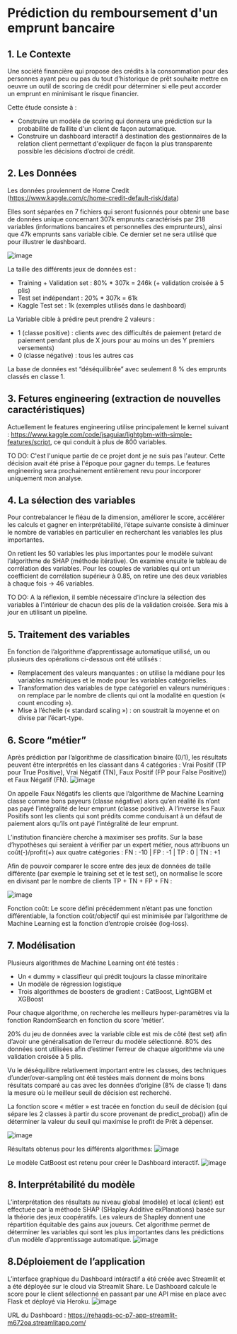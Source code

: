 # Prédiction du remboursement d'un emprunt bancaire


## 1. Le Contexte

Une société financière qui propose des crédits à la consommation pour des personnes ayant peu ou pas du tout d'historique de prêt souhaite mettre en oeuvre un outil de scoring de crédit pour déterminer si elle peut accorder un emprunt en minimisant le risque financier.

Cette étude consiste à :
- Construire un modèle de scoring qui donnera une prédiction sur la probabilité de faillite d'un client de façon
automatique.
- Construire un dashboard interactif à destination des gestionnaires de la relation client permettant
d'expliquer de façon la plus transparente possible les décisions d’octroi de crédit.


## 2. Les Données

Les données proviennent de Home Credit (https://www.kaggle.com/c/home-credit-default-risk/data)

Elles sont séparées en 7 fichiers qui seront fusionnés pour obtenir une base de données unique concernant 307k
emprunts caractérisés par 218 variables (informations bancaires et personnelles des emprunteurs), ainsi que 47k
emprunts sans variable cible. Ce dernier set ne sera utilisé que pour illustrer le dashboard.

![image](https://user-images.githubusercontent.com/108366684/195057349-fc71a3c6-3411-424a-b81b-3de807940ce3.png)

La taille des différents jeux de données est :
- Training + Validation set : 80% * 307k = 246k (+ validation croisée à 5 plis)
- Test set indépendant : 20% * 307k = 61k
- Kaggle Test set : 1k (exemples utilisés dans le dashboard)

La Variable cible à prédire peut prendre 2 valeurs :
- 1 (classe positive) : clients avec des difficultés de paiement (retard de paiement pendant plus de X jours
pour au moins un des Y premiers versements)
- 0 (classe négative) : tous les autres cas

La base de données est “déséquilibrée” avec seulement 8 % des emprunts classés en classe 1.


## 3. Fetures engineering (extraction de nouvelles caractéristiques)

Actuellement le features engineering utilise principalement le kernel suivant :
https://www.kaggle.com/code/jsaguiar/lightgbm-with-simple-features/script, ce qui conduit à plus de 800
variables.

TO DO: C'est l'unique partie de ce projet dont je ne suis pas l'auteur. Cette décision avait été prise à l'époque pour gagner du temps. 
Le features engineering sera prochainement entièrement revu pour incorporer uniquement mon analyse.


## 4. La sélection des variables

Pour contrebalancer le fléau de la dimension, améliorer le score, accélérer les calculs et gagner en
interprétabilité, l’étape suivante consiste à diminuer le nombre de variables en particulier en recherchant les
variables les plus importantes.

On retient les 50 variables les plus importantes pour le modèle suivant l’algorithme de SHAP (méthode itérative). 
On examine ensuite le tableau de corrélation des variables. Pour les couples de variables qui ont un coefficient de corrélation supérieur
à 0.85, on retire une des deux variables à chaque fois → 46 variables.

TO DO: A la réflexion, il semble nécessaire d'inclure la sélection des variables à l'intérieur de chacun des plis de la validation croisée. Sera mis à jour en utilisant un pipeline.


## 5. Traitement des variables

En fonction de l’algorithme d’apprentissage automatique utilisé, un ou plusieurs des opérations ci-dessous ont été utilisés :
- Remplacement des valeurs manquantes :
on utilise la médiane pour les variables numériques et le mode pour les variables catégorielles.
- Transformation des variables de type catégoriel en valeurs numériques :
on remplace par le nombre de clients qui ont la modalité en question (« count encoding »).
- Mise à l’échelle (« standard scaling ») :
on soustrait la moyenne et on divise par l’écart-type.


## 6. Score “métier”

Après prédiction par l’algorithme de classification binaire (0/1), les résultats peuvent être interprétés en les classant dans 4 catégories
: Vrai Positif (TP pour True Positive), Vrai Négatif (TN), Faux Positif (FP pour False Positive)) et Faux Négatif (FN).
![image](https://user-images.githubusercontent.com/108366684/195102441-b16212eb-d092-4ac0-adfa-69ad1eaefbc2.png)

On appelle Faux Négatifs les clients que l’algorithme de Machine Learning classe comme bons payeurs (classe négative) alors qu’en
réalité ils n’ont pas payé l’intégralité de leur emprunt (classe positive). A l’inverse les Faux Positifs sont les clients qui sont prédits
comme conduisant à un défaut de paiement alors qu’ils ont payé l’intégralité de leur emprunt.

L’institution financière cherche à maximiser ses profits. Sur la base d’hypothèses qui seraient à vérifier par un expert métier, nous
attribuons un coût(-)/profit(+) aux quatre catégories :
FN : -10 | FP : -1 | TP : 0 | TN : +1

Afin de pouvoir comparer le score entre des jeux de données de taille différente (par exemple le training set et le test set), on normalise le score en divisant
par le nombre de clients TP + TN + FP + FN :

![image](https://user-images.githubusercontent.com/108366684/195102899-099fa3ec-aad0-4928-9b1b-9ed5372026c2.png)

Fonction coût:
Le score défini précédemment n’étant pas une fonction différentiable, la fonction coût/objectif qui est minimisée par l’algorithme de Machine Learning est la fonction d’entropie croisée (log-loss).


## 7. Modélisation

Plusieurs algorithmes de Machine Learning ont été testés :
- Un « dummy » classifieur qui prédit toujours la classe minoritaire
- Un modèle de régression logistique
- Trois algorithmes de boosters de gradient : CatBoost, LightGBM et XGBoost

Pour chaque algorithme, on recherche les meilleurs hyper-paramètres via la fonction
RandomSearch en fonction du score ‘métier’.

20% du jeu de données avec la variable cible est mis de côté (test set) afin d’avoir une
généralisation de l’erreur du modèle sélectionné. 80% des données sont utilisées afin
d’estimer l’erreur de chaque algorithme via une validation croisée à 5 plis.

Vu le déséquilibre relativement important entre les classes, des techniques
d’under/over-sampling ont été testées mais donnent de moins bons résultats comparé au
cas avec les données d’origine (8% de classe 1) dans la mesure où le meilleur seuil de
décision est recherché.

La fonction score « métier » est tracée en fonction du seuil de décision (qui sépare les 2 classes à partir du score provenant de predict_proba()) afin de déterminer la valeur du seuil qui maximise le profit de Prêt à dépenser.

![image](https://user-images.githubusercontent.com/108366684/195104002-4a0b18fa-c9fb-4283-ba98-84a400789f1e.png)


Résultats obtenus pour les différents algorithmes:
![image](https://user-images.githubusercontent.com/108366684/195104423-1eccaec0-e36c-4010-9a15-fc1727f3b1b3.png)

Le modèle CatBoost est retenu pour créer le Dashboard interactif.
![image](https://user-images.githubusercontent.com/108366684/195104685-c520cde0-e43b-4a4d-aeb7-28e81738c992.png)


## 8. Interprétabilité du modèle

L’interprétation des résultats au niveau global (modèle) et local (client) est effectuée par la méthode SHAP
(SHapley Additive exPlanations) basée sur la théorie des jeux coopératifs. Les valeurs de Shapley donnent une
répartition équitable des gains aux joueurs. Cet algorithme permet de déterminer les variables qui sont les plus
importantes dans les prédictions d’un modèle d’apprentissage automatique.
![image](https://user-images.githubusercontent.com/108366684/195105640-26cb968a-9b9a-4abb-ab90-02a354ab4662.png)


## 8.Déploiement de l’application

L’interface graphique du Dashboard intéractif a été créée avec Streamlit et a été déployée sur le cloud via
Streamlit Share. Le Dashboard calcule le score pour le client sélectionné en passant par une API mise en place
avec Flask et déployé via Heroku.
![image](https://user-images.githubusercontent.com/108366684/195106209-1088d739-4098-4550-b7ed-edffdafc08aa.png)

URL du Dashboard : https://rehaqds-oc-p7-app-streamlit-m672oa.streamlitapp.com/

